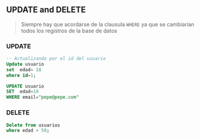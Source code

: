 ## UPDATE and DELETE

> Siempre hay que acordarse de la clausula  `WHERE` ya que se cambiarían todos los registros de la base de datos

### UPDATE
```sql
-- Actualizando por el id del usuario
Update usuario 
set  edad= 18
where id=1;
```

```sql
UPDATE usuario
SET  edad=18
WHERE email="pepe@pepe.com"
```

### DELETE
```sql
Delete from usuarios
where edad > 50;
```